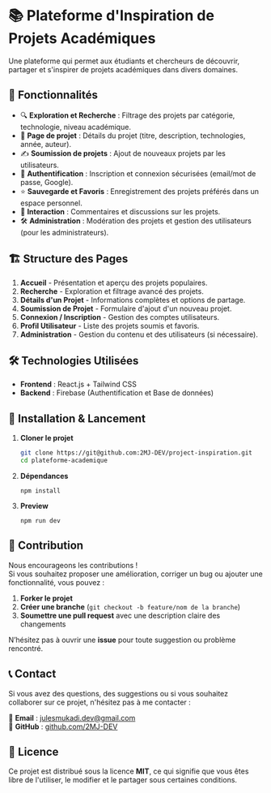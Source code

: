 # 📚 Plateforme d'Inspiration de Projets Académiques  

Une plateforme qui permet aux étudiants et chercheurs de découvrir, partager et s'inspirer de projets académiques dans divers domaines.  

## 🚀 Fonctionnalités  

- 🔍 **Exploration et Recherche** : Filtrage des projets par catégorie, technologie, niveau académique.  
- 📄 **Page de projet** : Détails du projet (titre, description, technologies, année, auteur).  
- ✍ **Soumission de projets** : Ajout de nouveaux projets par les utilisateurs.  
- 🔐 **Authentification** : Inscription et connexion sécurisées (email/mot de passe, Google).  
- ⭐ **Sauvegarde et Favoris** : Enregistrement des projets préférés dans un espace personnel.  
- 💬 **Interaction** : Commentaires et discussions sur les projets.  
- 🛠 **Administration** : Modération des projets et gestion des utilisateurs (pour les administrateurs).  

## 🏗️ Structure des Pages  

1. **Accueil** - Présentation et aperçu des projets populaires.  
2. **Recherche** - Exploration et filtrage avancé des projets.  
3. **Détails d'un Projet** - Informations complètes et options de partage.  
4. **Soumission de Projet** - Formulaire d'ajout d'un nouveau projet.  
5. **Connexion / Inscription** - Gestion des comptes utilisateurs.  
6. **Profil Utilisateur** - Liste des projets soumis et favoris.  
7. **Administration** - Gestion du contenu et des utilisateurs (si nécessaire).  

## 🛠 Technologies Utilisées  

- **Frontend** : React.js + Tailwind CSS  
- **Backend** : Firebase (Authentification et Base de données)  

## 🔧 Installation & Lancement  

1. **Cloner le projet**  
   ```bash
   git clone https://git@github.com:2MJ-DEV/project-inspiration.git
   cd plateforme-academique
2. **Dépendances**  
   ```dependences
   npm install
3. **Preview**  
   ```Preview
   npm run dev
## 📌 Contribution  

Nous encourageons les contributions !  
Si vous souhaitez proposer une amélioration, corriger un bug ou ajouter une fonctionnalité, vous pouvez :  

1. **Forker le projet**  
2. **Créer une branche** (`git checkout -b feature/nom de la branche`)  
3. **Soumettre une pull request** avec une description claire des changements  

N’hésitez pas à ouvrir une **issue** pour toute suggestion ou problème rencontré.  

## 📞 Contact  

Si vous avez des questions, des suggestions ou si vous souhaitez collaborer sur ce projet, n'hésitez pas à me contacter :  

📧 **Email** : [julesmukadi.dev@gmail.com](mailto:julesmukadi.dev@gmail.com)  
🐙 **GitHub** : [github.com/2MJ-DEV](https://github.com/2MJ-DEV) 

## 📜 Licence  

Ce projet est distribué sous la licence **MIT**, ce qui signifie que vous êtes libre de l'utiliser, le modifier et le partager sous certaines conditions.  
